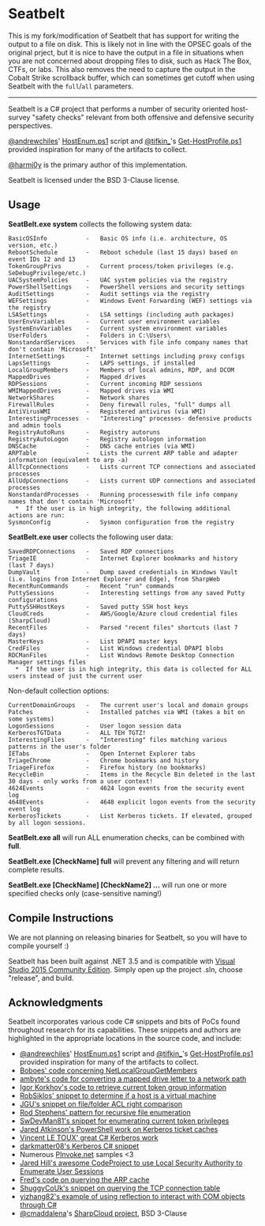 # Seatbelt

This is my fork/modification of Seatbelt that has support for writing the output to a file on disk. This is likely not in line with 
the OPSEC goals of the original prject, but it is nice to have the output in a file in situations when you are not concerned
about dropping files to disk, such as Hack The Box, CTFs, or labs. This also removes the need to capture the output in the Cobalt
Strike scrollback buffer, which can sometimes get cutoff when using Seatbelt with the `full`/`all` parameters.

----

Seatbelt is a C# project that performs a number of security oriented host-survey "safety checks" relevant from both offensive and defensive security perspectives.

[@andrewchiles](https://twitter.com/andrewchiles)' [HostEnum.ps1](https://github.com/threatexpress/red-team-scripts/blob/master/HostEnum.ps1) script and [@tifkin\_](https://twitter.com/tifkin_)'s [Get-HostProfile.ps1](https://github.com/leechristensen/Random/blob/master/PowerShellScripts/Get-HostProfile.ps1) provided inspiration for many of the artifacts to collect.

[@harmj0y](https://twitter.com/harmj0y) is the primary author of this implementation.

Seatbelt is licensed under the BSD 3-Clause license.

## Usage

**SeatBelt.exe system** collects the following system data:

    BasicOSInfo           -   Basic OS info (i.e. architecture, OS version, etc.)
    RebootSchedule        -   Reboot schedule (last 15 days) based on event IDs 12 and 13
    TokenGroupPrivs       -   Current process/token privileges (e.g. SeDebugPrivilege/etc.)
    UACSystemPolicies     -   UAC system policies via the registry
    PowerShellSettings    -   PowerShell versions and security settings
    AuditSettings         -   Audit settings via the registry
    WEFSettings           -   Windows Event Forwarding (WEF) settings via the registry
    LSASettings           -   LSA settings (including auth packages)
    UserEnvVariables      -   Current user environment variables
    SystemEnvVariables    -   Current system environment variables
    UserFolders           -   Folders in C:\Users\
    NonstandardServices   -   Services with file info company names that don't contain 'Microsoft'
    InternetSettings      -   Internet settings including proxy configs
    LapsSettings          -   LAPS settings, if installed
    LocalGroupMembers     -   Members of local admins, RDP, and DCOM
    MappedDrives          -   Mapped drives
    RDPSessions           -   Current incoming RDP sessions
    WMIMappedDrives       -   Mapped drives via WMI
    NetworkShares         -   Network shares
    FirewallRules         -   Deny firewall rules, "full" dumps all
    AntiVirusWMI          -   Registered antivirus (via WMI)
    InterestingProcesses  -   "Interesting" processes- defensive products and admin tools
    RegistryAutoRuns      -   Registry autoruns
    RegistryAutoLogon     -   Registry autologon information
    DNSCache              -   DNS cache entries (via WMI)
    ARPTable              -   Lists the current ARP table and adapter information (equivalent to arp -a)
    AllTcpConnections     -   Lists current TCP connections and associated processes
    AllUdpConnections     -   Lists current UDP connections and associated processes
    NonstandardProcesses  -   Running processeswith file info company names that don't contain 'Microsoft'
      *  If the user is in high integrity, the following additional actions are run:
    SysmonConfig          -   Sysmon configuration from the registry

**SeatBelt.exe user** collects the following user data:

    SavedRDPConnections   -   Saved RDP connections
    TriageIE              -   Internet Explorer bookmarks and history (last 7 days)
    DumpVault             -   Dump saved credentials in Windows Vault (i.e. logins from Internet Explorer and Edge), from SharpWeb
    RecentRunCommands     -   Recent "run" commands
    PuttySessions         -   Interesting settings from any saved Putty configurations
    PuttySSHHostKeys      -   Saved putty SSH host keys
    CloudCreds            -   AWS/Google/Azure cloud credential files (SharpCloud)
    RecentFiles           -   Parsed "recent files" shortcuts (last 7 days)
    MasterKeys            -   List DPAPI master keys
    CredFiles             -   List Windows credential DPAPI blobs
    RDCManFiles           -   List Windows Remote Desktop Connection Manager settings files
      *  If the user is in high integrity, this data is collected for ALL users instead of just the current user

Non-default collection options:

    CurrentDomainGroups   -   The current user's local and domain groups
    Patches               -   Installed patches via WMI (takes a bit on some systems)
    LogonSessions         -   User logon session data
    KerberosTGTData       -   ALL TEH TGTZ!
    InterestingFiles      -   "Interesting" files matching various patterns in the user's folder
    IETabs                -   Open Internet Explorer tabs
    TriageChrome          -   Chrome bookmarks and history
    TriageFirefox         -   Firefox history (no bookmarks)
    RecycleBin            -   Items in the Recycle Bin deleted in the last 30 days - only works from a user context!
    4624Events            -   4624 logon events from the security event log
    4648Events            -   4648 explicit logon events from the security event log
    KerberosTickets       -   List Kerberos tickets. If elevated, grouped by all logon sessions.

**SeatBelt.exe all** will run ALL enumeration checks, can be combined with **full**.

**SeatBelt.exe [CheckName] full** will prevent any filtering and will return complete results.

**SeatBelt.exe [CheckName] [CheckName2] ...** will run one or more specified checks only (case-sensitive naming!)

## Compile Instructions

We are not planning on releasing binaries for Seatbelt, so you will have to compile yourself :)

Seatbelt has been built against .NET 3.5 and is compatible with [Visual Studio 2015 Community Edition](https://go.microsoft.com/fwlink/?LinkId=532606&clcid=0x409). Simply open up the project .sln, choose "release", and build.

## Acknowledgments

Seatbelt incorporates various code C# snippets and bits of PoCs found throughout research for its capabilities. These snippets and authors are highlighted in the appropriate locations in the source code, and include:

* [@andrewchiles](https://twitter.com/andrewchiles)' [HostEnum.ps1](https://github.com/threatexpress/red-team-scripts/blob/master/HostEnum.ps1) script and [@tifkin\_](https://twitter.com/tifkin_)'s [Get-HostProfile.ps1](https://github.com/leechristensen/Random/blob/master/PowerShellScripts/Get-HostProfile.ps1) provided inspiration for many of the artifacts to collect.
* [Boboes' code concerning NetLocalGroupGetMembers](https://stackoverflow.com/questions/33935825/pinvoke-netlocalgroupgetmembers-runs-into-fatalexecutionengineerror/33939889#33939889)
* [ambyte's code for converting a mapped drive letter to a network path](https://gist.github.com/ambyte/01664dc7ee576f69042c)
* [Igor Korkhov's code to retrieve current token group information](https://stackoverflow.com/questions/2146153/how-to-get-the-logon-sid-in-c-sharp/2146418#2146418)
* [RobSiklos' snippet to determine if a host is a virtual machine](https://stackoverflow.com/questions/498371/how-to-detect-if-my-application-is-running-in-a-virtual-machine/11145280#11145280)
* [JGU's snippet on file/folder ACL right comparison](https://stackoverflow.com/questions/1410127/c-sharp-test-if-user-has-write-access-to-a-folder/21996345#21996345)
* [Rod Stephens' pattern for recursive file enumeration](http://csharphelper.com/blog/2015/06/find-files-that-match-multiple-patterns-in-c/)
* [SwDevMan81's snippet for enumerating current token privileges](https://stackoverflow.com/questions/4349743/setting-size-of-token-privileges-luid-and-attributes-array-returned-by-gettokeni)
* [Jared Atkinson's PowerShell work on Kerberos ticket caches](https://github.com/Invoke-IR/ACE/blob/master/ACE-Management/PS-ACE/Scripts/ACE_Get-KerberosTicketCache.ps1)
* [Vincent LE TOUX' great C# Kerberos work](https://github.com/vletoux/MakeMeEnterpriseAdmin/blob/master/MakeMeEnterpriseAdmin.ps1#L2939-L2950)
* [darkmatter08's Kerberos C# snippet](https://www.dreamincode.net/forums/topic/135033-increment-memory-pointer-issue/)
* Numerous [PInvoke.net](https://www.pinvoke.net/) samples <3
* [Jared Hill's awesome CodeProject to use Local Security Authority to Enumerate User Sessions](https://www.codeproject.com/Articles/18179/Using-the-Local-Security-Authority-to-Enumerate-Us)
* [Fred's code on querying the ARP cache](https://social.technet.microsoft.com/Forums/lync/en-US/e949b8d6-17ad-4afc-88cd-0019a3ac9df9/powershell-alternative-to-arp-a?forum=ITCG)
* [ShuggyCoUk's snippet on querying the TCP connection table](https://stackoverflow.com/questions/577433/which-pid-listens-on-a-given-port-in-c-sharp/577660#577660)
* [yizhang82's example of using reflection to interact with COM objects through C#](https://gist.github.com/yizhang82/a1268d3ea7295a8a1496e01d60ada816)
* [@cmaddalena](https://twitter.com/cmaddalena)'s [SharpCloud project](https://github.com/chrismaddalena/SharpCloud), BSD 3-Clause
